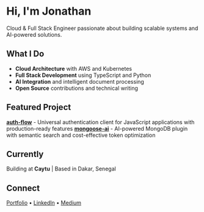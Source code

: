# Hi, I'm Jonathan

Cloud & Full Stack Engineer passionate about building scalable systems and AI-powered solutions.

## What I Do

- **Cloud Architecture** with AWS and Kubernetes
- **Full Stack Development** using TypeScript and Python
- **AI Integration** and intelligent document processing
- **Open Source** contributions and technical writing

## Featured Project

**[auth-flow](https://auth-flow-virid.vercel.app)** - Universal authentication client for JavaScript applications with production-ready features
**[mongoose-ai](https://mongoose-ai.vercel.app)** - AI-powered MongoDB plugin with semantic search and cost-effective token optimization

## Currently

Building at **Caytu** | Based in Dakar, Senegal

## Connect

[Portfolio](https://jmndao.vercel.app) • [LinkedIn](https://sn.linkedin.com/in/jmndao) • [Medium](https://medium.com/@jmndao)
